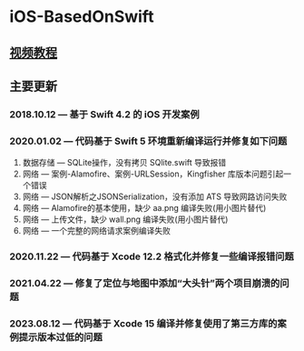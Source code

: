 # iOS-BasedOnSwift

## [视频教程](https://www.cctalk.com/m/group/90544163)

## 主要更新
### 2018.10.12 — 基于 Swift 4.2 的 iOS 开发案例
### 2020.01.02 — 代码基于 Swift 5 环境重新编译运行并修复如下问题
1. 数据存储 — SQLite操作，没有拷贝 SQlite.swift 导致报错
2. 网络 — 案例-Alamofire、案例-URLSession，Kingfisher 库版本问题引起一个错误
3. 网络 — JSON解析之JSONSerialization，没有添加 ATS 导致网路访问失败
4. 网络 — Alamofire的基本使用，缺少 aa.png 编译失败(用小图片替代)
5. 网络 — 上传文件，缺少 wall.png 编译失败(用小图片替代)
6. 网络 — 一个完整的网络请求案例编译失败

### 2020.11.22 — 代码基于 Xcode 12.2 格式化并修复一些编译报错问题
### 2021.04.22 — 修复了定位与地图中添加“大头针”两个项目崩溃的问题
### 2023.08.12 — 代码基于 Xcode 15 编译并修复使用了第三方库的案例提示版本过低的问题